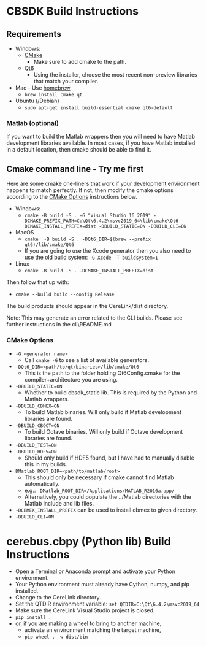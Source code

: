 # CBSDK Build Instructions

## Requirements

* Windows:
    * [CMake](https://cmake.org/download/)
        * Make sure to add cmake to the path.
    * [Qt6](https://www.qt.io/download-open-source/)
        * Using the installer, choose the most recent non-preview libraries that match your compiler.
* Mac - Use [homebrew](https://brew.sh/)
    * `brew install cmake qt`
* Ubuntu (/Debian)
    * `sudo apt-get install build-essential cmake qt6-default`

### Matlab (optional)

If you want to build the Matlab wrappers then you will need to have Matlab development libraries available. In most cases, if you have Matlab installed in a default location, then cmake should be able to find it.

## Cmake command line - Try me first

Here are some cmake one-liners that work if your development environment happens to match perfectly. If not, then modify the cmake options according to the [CMake Options](#cmake-options) instructions below.

* Windows:
    * `cmake -B build -S . -G "Visual Studio 16 2019" -DCMAKE_PREFIX_PATH=C:\Qt\6.4.2\msvc2019_64\lib\cmake\Qt6 -DCMAKE_INSTALL_PREFIX=dist -DBUILD_STATIC=ON -DBUILD_CLI=ON`
* MacOS
    * `cmake  -B build -S . -DQt6_DIR=$(brew --prefix qt6)/lib/cmake/Qt6`
    * If you are going to use the Xcode generator then you also need to use the old build system: `-G Xcode -T buildsystem=1`
* Linux
    * `cmake -B build -S . -DCMAKE_INSTALL_PREFIX=dist`

Then follow that up with:
* `cmake --build build --config Release`

The build products should appear in the CereLink/dist directory.

Note: This may generate an error related to the CLI builds. Please see further instructions in the cli\README.md

### CMake Options

* `-G <generator name>`
    * Call `cmake -G` to see a list of available generators.
* `-DQt6_DIR=<path/to/qt/binaries>/lib/cmake/Qt6`
    * This is the path to the folder holding Qt6Config.cmake for the compiler+architecture you are using.
* `-DBUILD_STATIC=ON`
    * Whether to build cbsdk_static lib. This is required by the Python and Matlab wrappers.
* `-DBUILD_CBMEX=ON`
    * To build Matlab binaries. Will only build if Matlab development libraries are found.
* `-DBUILD_CBOCT=ON`
    * To build Octave binaries. Will only build if Octave development libraries are found.
* `-DBUILD_TEST=ON`
* `-DBUILD_HDF5=ON`
    * Should only build if HDF5 found, but I have had to manually disable this in my builds.
* `DMatlab_ROOT_DIR=<path/to/matlab/root>`
    * This should only be necessary if cmake cannot find Matlab automatically.
    * e.g.: `-DMatlab_ROOT_DIR=/Applications/MATLAB_R2016a.app/`
    * Alternatively, you could populate the ../Matlab directories with the Matlab include and lib files.
* `-DCBMEX_INSTALL_PREFIX` can be used to install cbmex to given directory.
* `-DBUILD_CLI=ON`

# cerebus.cbpy (Python lib) Build Instructions

* Open a Terminal or Anaconda prompt and activate your Python environment.
* Your Python environment must already have Cython, numpy, and pip installed.
* Change to the CereLink directory.
* Set the QTDIR environment variable: `set QTDIR=C:\Qt\6.4.2\msvc2019_64`
* Make sure the CereLink Visual Studio project is closed.
* `pip install .`
* or, if you are making a wheel to bring to another machine,
  * activate an environment matching the target machine,
  * `pip wheel . -w dist/bin`
